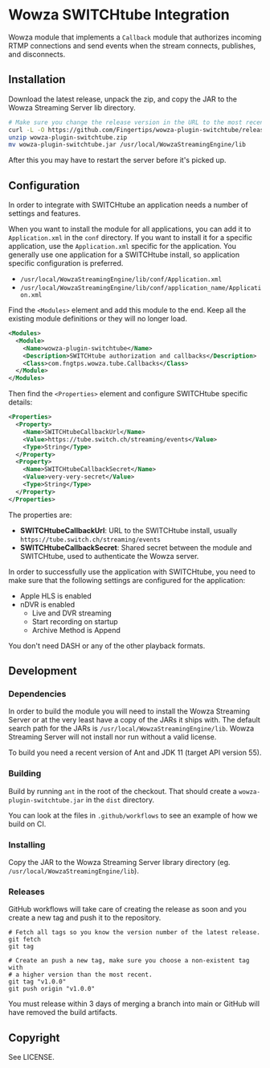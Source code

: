 # Wowza SWITCHtube Integration

Wowza module that implements a `Callback` module that authorizes incoming RTMP connections and send events when the stream connects, publishes, and disconnects.

## Installation

Download the latest release, unpack the zip, and copy the JAR to the Wowza Streaming Server lib directory.

```sh
# Make sure you change the release version in the URL to the most recent release.
curl -L -O https://github.com/Fingertips/wowza-plugin-switchtube/releases/download/v0.0.3/wowza-plugin-switchtube.zip
unzip wowza-plugin-switchtube.zip
mv wowza-plugin-switchtube.jar /usr/local/WowzaStreamingEngine/lib
```

After this you may have to restart the server before it's picked up.

## Configuration

In order to integrate with SWITCHtube an application needs a number of settings and features.

When you want to install the module for all applications, you can add it to `Application.xml` in the `conf` directory. If you want to install it for a specific application, use the `Application.xml` specific for the application. You generally use one application for a SWITCHtube install, so application specific configuration is preferred.

* `/usr/local/WowzaStreamingEngine/lib/conf/Application.xml`
* `/usr/local/WowzaStreamingEngine/lib/conf/application_name/Application.xml`

Find the `<Modules>` element and add this module to the end. Keep all the existing module definitions or they will no longer load.

```xml
<Modules>
  <Module>
    <Name>wowza-plugin-switchtube</Name>
    <Description>SWITCHtube authorization and callbacks</Description>
    <Class>com.fngtps.wowza.tube.Callbacks</Class>
  </Module>
</Modules>
```

Then find the `<Properties>` element and configure SWITCHtube specific details:

```xml
<Properties>
  <Property>
    <Name>SWITCHtubeCallbackUrl</Name>
    <Value>https://tube.switch.ch/streaming/events</Value>
    <Type>String</Type>
  </Property>
  <Property>
    <Name>SWITCHtubeCallbackSecret</Name>
    <Value>very-very-secret</Value>
    <Type>String</Type>
  </Property>
</Properties>
```

The properties are:

* **SWITCHtubeCallbackUrl**: URL to the SWITCHtube install, usually `https://tube.switch.ch/streaming/events`
* **SWITCHtubeCallbackSecret**: Shared secret between the module and SWITCHtube, used to authenticate the Wowza server.

In order to successfully use the application with SWITCHtube, you need to make sure that the following settings are configured for the application:

* Apple HLS is enabled
* nDVR is enabled
    * Live and DVR streaming
    * Start recording on startup
    * Archive Method is Append

You don't need DASH or any of the other playback formats.

## Development

### Dependencies

In order to build the module you will need to install the Wowza Streaming Server or at the very least have a copy of the JARs it ships with. The default search path for the JARs is `/usr/local/WowzaStreamingEngine/lib`. Wowza Streaming Server will not install nor run without a valid license.

To build you need a recent version of Ant and JDK 11 (target API version 55).

### Building

Build by running `ant` in the root of the checkout. That should create a `wowza-plugin-switchtube.jar` in the `dist` directory.

You can look at the files in `.github/workflows` to see an example of how we build on CI.

### Installing

Copy the JAR to the Wowza Streaming Server library directory (eg. `/usr/local/WowzaStreamingEngine/lib`).

### Releases

GitHub workflows will take care of creating the release as soon and you create a new tag and push it to the repository.

```
# Fetch all tags so you know the version number of the latest release.
git fetch
git tag

# Create an push a new tag, make sure you choose a non-existent tag with
# a higher version than the most recent.
git tag "v1.0.0"
git push origin "v1.0.0"
```

You must release within 3 days of merging a branch into main or GitHub will have removed the build artifacts.

## Copyright

See LICENSE.